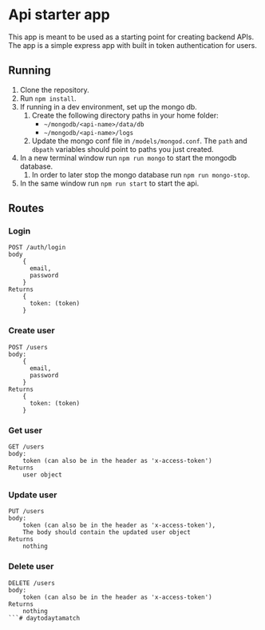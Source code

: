 # Api starter app
This app is meant to be used as a starting point for creating backend APIs.
The app is a simple express app with built in token authentication for users.

## Running

1. Clone the repository.
2. Run `npm install`.
3. If running in a dev environment, set up the mongo db.
    1. Create the following directory paths in your home folder:
        - `~/mongodb/<api-name>/data/db`
        - `~/mongodb/<api-name>/logs`
    3. Update the mongo conf file in `/models/mongod.conf`. The `path` and `dbpath` variables should point to paths you just created.
4. In a new terminal window run `npm run mongo` to start the mongodb database.
    1. In order to later stop the mongo database run `npm run mongo-stop`.
5. In the same window run `npm run start` to start the api.

## Routes

### Login

```
POST /auth/login
body
    {
      email,
      password
    }
Returns
    {
      token: (token)
    }
```

### Create user

```
POST /users
body:
    {
      email,
      password
    }
Returns
    {
      token: (token)
    }
```

### Get user

```
GET /users
body:
    token (can also be in the header as 'x-access-token')
Returns
    user object
```

### Update user

```
PUT /users
body:
    token (can also be in the header as 'x-access-token'),
    The body should contain the updated user object
Returns
    nothing
```

### Delete user

```
DELETE /users
body:
    token (can also be in the header as 'x-access-token')
Returns
    nothing
```# daytodaytamatch
